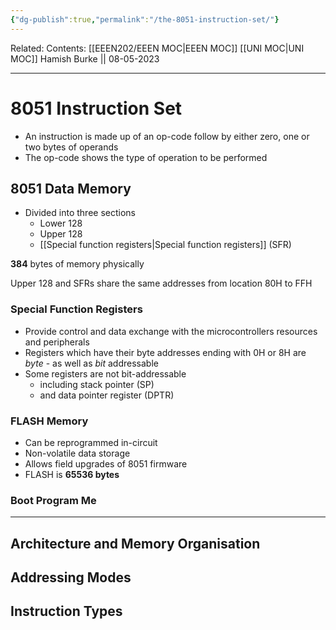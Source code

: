 ```yaml
---
{"dg-publish":true,"permalink":"/the-8051-instruction-set/"}
---
```


Related: 
Contents: [[EEEN202/EEEN MOC\|EEEN MOC]]
[[UNI MOC\|UNI MOC]]
Hamish Burke || 08-05-2023
***

# 8051 Instruction Set

- An instruction is made up of an op-code follow by either zero, one or two bytes of operands
- The op-code shows the type of operation to be performed

## 8051 Data Memory

- Divided into three sections
	- Lower 128
	- Upper 128
	- [[Special function registers\|Special function registers]] (SFR)

**384** bytes of memory physically

Upper 128 and SFRs share the same addresses from location 80H to FFH

### Special Function Registers

- Provide control and data exchange with the microcontrollers resources and peripherals
- Registers which have their byte addresses ending with 0H or 8H are *byte* - as well as *bit* addressable
- Some registers are not bit-addressable
	- including stack pointer (SP)
	- and data pointer register (DPTR)

### FLASH Memory

- Can be reprogrammed in-circuit
- Non-volatile data storage
- Allows field upgrades of 8051 firmware
- FLASH is **65536 bytes**

### Boot Program Me







***

## Architecture and Memory Organisation

## Addressing Modes

## Instruction Types